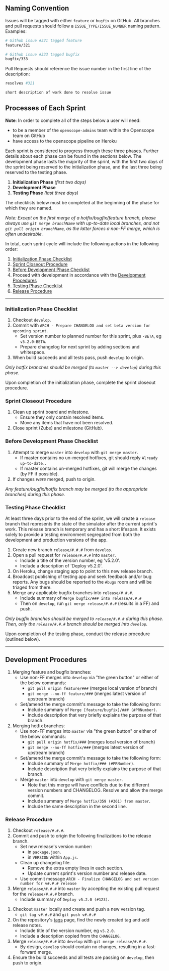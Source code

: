 ## Naming Convention

Issues will be tagged with either `feature` or `bugfix` on GitHub. All branches and pull requests should follow a `ISSUE_TYPE/ISSUE_NUMBER` naming pattern. Examples:
```bash
# Github issue #321 tagged feature
feature/321

# Github issue #333 tagged bugfix
bugfix/333
```

Pull Requests should reference the issue number in the first line of the description:
```bash
resolves #321

short description of work done to resolve issue
```

## Processes of Each Sprint
**Note**: In order to complete all of the steps below a user will need:
- to be a member of the `openscope-admins` team within the Openscope team on GitHub
- have access to the openscope pipeline on Heroku

Each sprint is considered to progress through these three phases. Further details about each phase can be found in the sections below. The development phase lasts the majority of the sprint, with the first two days of the sprint being reserved to the initialization phase, and the last three being reserved to the testing phase.

1. __Initialization Phase__ _(first two days)_
1. __Development Phase__
1. __Testing Phase__ _(last three days)_

The checklists below must be completed at the beginning of the phase for which they are named.

_Note: Except on the first merge of a hotfix/bugfix/feature branch, please always use `git merge branchName` with up-to-date local branches, and not `git pull origin branchName`, as the latter forces a non-FF merge, which is often undesirable._

In total, each sprint cycle will include the following actions in the following order:

1. [Initialization Phase Checklist](#initialization-phase-checklist)
1. [Sprint Closeout Procedure](#sprint-closeout-procedure)
1. [Before Development Phase Checklist](#before-development-phase-checklist)
1. Proceed with development in accordance with the [Development Procedures](#development-procedures)
1. [Testing Phase Checklist](#testing-phase-checklist)
1. [Release Procedure](#release-procedure)

---

### Initialization Phase Checklist
1. Checkout `develop`.
1. Commit with `ARCH - Prepare CHANGELOG and set beta version for upcoming sprint`.
    - Set version number to planned number for this sprint, plus `-BETA`, eg `v5.2.0-BETA`.
    - Prepare changelog for next sprint by adding sections and whitespace.
1. When build succeeds and all tests pass, push `develop` to origin.


_Only hotfix branches should be merged (to `master --> develop`) during this phase._

Upon completion of the initialization phase, complete the sprint closeout procedure.


### Sprint Closeout Procedure
1. Clean up sprint board and milestone.
    - Ensure they only contain resolved items.
    - Move any items that have not been resolved.
1. Close sprint (Zube) and milestone (GitHub).


### Before Development Phase Checklist
1. Attempt to merge `master` into `develop` with `git merge master`.
    - If master contains no un-merged hotfixes, git should reply `Already up-to-date.`.
    - If master contains un-merged hotfixes, git will merge the changes (by FF if possible).
1. If changes _were_ merged, push to origin.

_Any feature/bugfix/hotfix branch may be merged (to the appropriate branches) during this phase._


### Testing Phase Checklist
At least three days prior to the end of the sprint, we will create a `release` branch that represents the state of the simulator after the current sprint's work. This release branch is temporary and has a short lifespan.  It exists solely to provide a testing environment segregated from both the development and production versions of the app.

1. Create new branch `release/#.#.#` from `develop`.
1. Open a pull request for `release/#.#.#` into `master`.
    - Include a title of the version number, eg 'v5.2.0'.
    - Include a description of 'Deploy v5.2.0'.
1. On Heroku, change staging app to point to this new release branch.
1. Broadcast publishing of testing app and seek feedback and/or bug reports. Any bugs should be reported to the `#bugs` room and will be triaged from there.
1. Merge any applicable bugfix branches into `release/#.#.#`.
    - Include summary of `Merge bugfix/### into release/#.#.#`
    - Then on `develop`, run `git merge release/#.#.#` (results in a FF) and push.

_Only bugfix branches should be merged to `release/#.#.#` during this phase. Then, only the `release/#.#.#` branch should be merged into `develop`._

Upon completion of the testing phase, conduct the release procedure (outlined below).

---

## Development Procedures
1. Merging feature and bugfix branches:
    - Use non-FF merges into `develop` via "the green button" or either of the below commands:
        - `git pull origin feature/###` (merges local version of branch)
        - `git merge --no-ff feature/###` (merges latest version of upstream branch)
    - Set/amend the merge commit's message to take the following form:
        - Include summary of `Merge [feature/bugfix]/### (#PRNumber)`.
        - Include description that very briefly explains the purpose of that branch.
1. Merging hotfix branches:
    - Use non-FF merges into `master` via "the green button" or either of the below commands:
        - `git pull origin hotfix/###` (merges local version of branch)
        - `git merge --no-ff hotfix/###` (merges latest version of upstream branch)
    - Set/amend the merge commit's message to take the following form:
        - Include summary of `Merge hotfix/### (#PRNumber)`.
        - Include description that very briefly explains the purpose of that branch.
    - Merge `master` into `develop` with `git merge master`.
        - Note that this merge _will_ have conflicts due to the different version numbers and CHANGELOG. Resolve and allow the merge commit.
        - Include summary of `Merge hotfix/359 (#361) from master`.
        - Include the same description in the second line.

### Release Procedure
1. Checkout `release/#.#.#`.
1. Commit and push to origin the following finalizations to the release branch.
    - Set new release's version number:
        - in `package.json`.
        - in `VERSION` within `App.js`.
    - Clean up changelog file.
        - Remove the extra empty lines in each section.
        - Update current sprint's version number and release date.
    - Use commit message `ARCH - Finalize CHANGELOG and set version number for v#.#.# release`
1. Merge `release/#.#.#` into `master` by accepting the existing pull request for the `release/#.#.#` branch.
    - Include summary of `Deploy v5.2.0 (#123)`.
<!-- 1. Push `develop` and `release/#.#.#` to origin. -->
1. Checkout `master` locally and create and push a new version tag.
    - `git tag v#.#.#` and `git push v#.#.#`
1. On the repository's [tags](https://github.com/openscope/openscope/tags) page, find the newly created tag and add release notes.
    - Include title of the version number, eg `v5.2.0`.
    - Include a description copied from the `CHANGELOG`.
1. Merge `release/#.#.#` into `develop` with `git merge release/#.#.#`.
    - By design, `develop` should contain no changes, resulting in a fast-forward merge.
1. Ensure the build succeeds and all tests are passing on `develop`, then push to origin.
